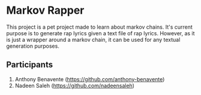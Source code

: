 Markov Rapper
===

This project is a pet project made to learn about markov chains. It's current purpose
is to generate rap lyrics given a text file of rap lyrics. However, as it is just a 
wrapper around a markov chain, it can be used for any textual generation purposes.

## Participants
  1. Anthony Benavente (https://github.com/anthony-benavente)
  2. Nadeen Saleh (https://github.com/nadeensaleh)